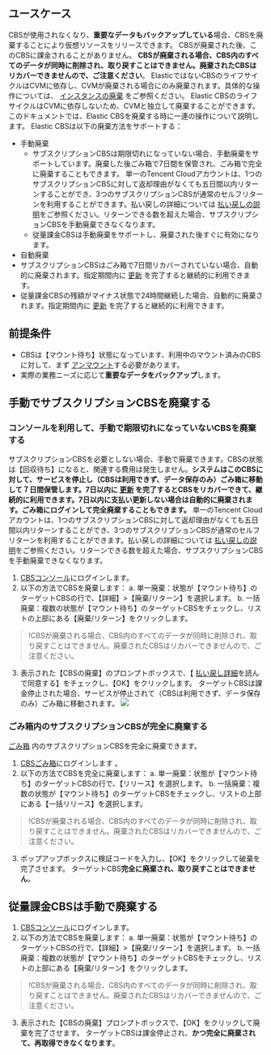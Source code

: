 ## ユースケース
CBSが使用されなくなり、**重要なデータもバックアップしている**場合、CBSを廃棄することにより仮想リソースをリリースできます。 CBSが廃棄された後、このCBSに課金されることがありません。 **CBSが廃棄される場合、CBS内のすべてのデータが同時に削除され、取り戻すことはできません。廃棄されたCBSはリカバーできませんので、ご注意ください**。
ElasticではないCBSのライフサイクルはCVMに依存し、CVMが廃棄される場合にのみ廃棄されます。具体的な操作については、 [インスタンスの廃棄](https://cloud.tencent.com/document/product/213/4930) をご参照ください。
Elastic CBSのライフサイクルはCVMに依存しないため、CVMと独立して廃棄することができます。このドキュメントでは、Elastic CBSを廃棄する時に一連の操作について説明します。
Elastic CBSは以下の廃棄方法をサポートする：
- 手動廃棄
  - サブスクリプションCBSは期限切れになっていない場合、手動廃棄をサポートしています。廃棄した後ごみ箱で7日間を保管され、ごみ箱で完全に廃棄することもできます。
  単一のTencent Cloudアカウントは、1つのサブスクリプションCBSに対して返却理由がなくても五日間以内リターンすることができ、3つのサブスクリプションCBSが通常のセルフリターンを利用することができます。払い戻しの詳細については [払い戻しの説明](https://cloud.tencent.com/document/product/362/18072)をご参照ください。リターンできる数を超えた場合、サブスクリプションCBSを手動廃棄できなくなります。
  - 従量課金CBSは手動廃棄をサポートし、廃棄された後すぐに有効になります。 
- 自動廃棄
 - サブスクリプションCBSはごみ箱で7日間リカバーされていない場合、自動的に廃棄されます。指定期間内に [更新](https://cloud.tencent.com/document/product/362/6739) を完了すると継続的に利用できます。
 - 従量課金CBSの残額がマイナス状態で24時間継続した場合、自動的に廃棄されます。指定期間内に [更新](https://cloud.tencent.com/document/product/362/6739) を完了すると継続的に利用できます。

## 前提条件
- CBSは【マウント待ち】状態になっています、利用中のマウント済みのCBSに対して、まず [アンマウント](https://cloud.tencent.com/document/product/362/6740)する必要があります。
- 実際の業務ニーズに応じて**重要なデータをバックアップ**します。

## 手動でサブスクリプションCBSを廃棄する
### コンソールを利用して、手動で期限切れになっていないCBSを廃棄する
サブスクリプションCBSを必要としない場合、手動で廃棄できます。CBSの状態は【回収待ち】になると、関連する費用は発生しません。**システムはこのCBSに対して、サービスを停止し（CBSは利用できず、データ保存のみ）ごみ箱に移動して７日間保管します。7日以内に [更新](https://cloud.tencent.com/document/product/362/6739) を完了するとCBSをリカバーできて、継続的に利用できます。7日以内に支払い更新しない場合は自動的に廃棄されます。ごみ箱にログインして完全廃棄することもできます。**
単一のTencent Cloudアカウントは、1つのサブスクリプションCBSに対して返却理由がなくても五日間以内リターンすることができ、3つのサブスクリプションCBSが通常のセルフリターンを利用することができます。払い戻しの詳細については [払い戻しの説明](https://cloud.tencent.com/document/product/362/18072)をご参照ください。リターンできる数を超えた場合、サブスクリプションCBSを手動廃棄できなくなります。

1.  [CBSコンソール](https://console.cloud.tencent.com/cvm/cbs)にログインします。
2. 以下の方法でCBSを廃棄します：
  a. 単一廃棄：状態が【マウント待ち】のターゲットCBSの行で、【詳細】>【廃棄/リターン】を選択します。
  b. 一括廃棄：複数の状態が【マウント待ち】のターゲットCBSをチェックし、リストの上部にある【廃棄/リターン】をクリックします。

>!CBSが廃棄される場合、CBS内のすべてのデータが同時に削除され、取り戻すことはできません。廃棄されたCBSはリカバーできませんので、ご注意ください。
>
3. 表示された【CBSの廃棄】のプロンプトボックスで、【 [払い戻し詳細](https://cloud.tencent.com/document/product/362/18072)を読んで同意する】をチェックし、【OK】をクリックします。
 ターゲットCBSは課金停止された場合、サービスが停止されて（CBSは利用できず、データ保存のみ）ごみ箱に移動されます。
 ![](https://main.qcloudimg.com/raw/77f046711195bdd9094bf3bd6ac842fc.png)

### ごみ箱内のサブスクリプションCBSが完全に廃棄する
 [ごみ箱](https://console.cloud.tencent.com/cvm/recycle/cbs) 内のサブスクリプションCBSを完全に廃棄できます。

1.  [CBSごみ箱](https://console.cloud.tencent.com/cvm/recycle/cbs)にログインします 。
2. 以下の方法でCBSを完全に廃棄します：
   a. 単一廃棄：状態が【マウント待ち】のターゲットCBSの行で、【リリース】を選択します。
   b. 一括廃棄：複数の状態が【マウント待ち】のターゲットCBSをチェックし、リストの上部にある【一括リリース】を選択します。

>!CBSが廃棄される場合、CBS内のすべてのデータが同時に削除され、取り戻すことはできません。廃棄されたCBSはリカバーできませんので、ご注意ください。
>
3. ポップアップボックスに検証コードを入力し、【OK】をクリックして破棄を完了させます。
  ターゲットCBS**完全に廃棄され、取り戻すことはできません**。

## 従量課金CBSは手動で廃棄する
1.  [CBSコンソール](https://console.cloud.tencent.com/cvm/cbs)にログインします。
2. 以下の方法でCBSを廃棄します：
  a. 単一廃棄：状態が【マウント待ち】のターゲットCBSの行で、【詳細】>【廃棄/リターン】を選択します。
  b. 一括廃棄：複数の状態が【マウント待ち】のターゲットCBSをチェックし、リストの上部にある【廃棄/リターン】をクリックします。

>!CBSが廃棄される場合、CBS内のすべてのデータが同時に削除され、取り戻すことはできません。廃棄されたCBSはリカバーできませんので、ご注意ください。
>
3. 表示された【CBSの廃棄】プロンプトボックスで、【OK】をクリックして廃棄を完了させます。
 ターゲットCBSは課金停止され、**かつ完全に廃棄されて、再取得できなくなります**。

